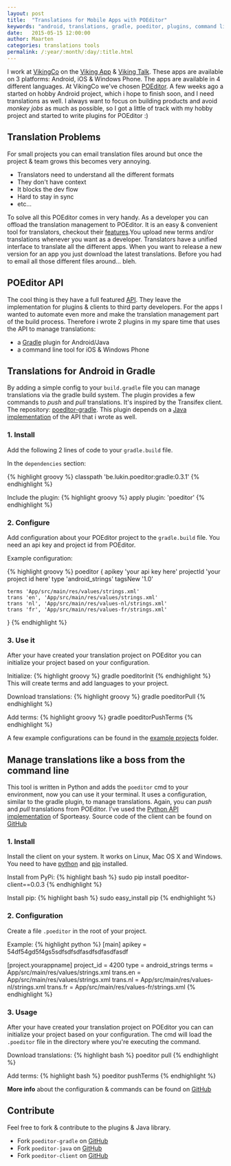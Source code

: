 ```yaml
---
layout: post
title:  "Translations for Mobile Apps with POEditor"
keywords: "android, translations, gradle, poeditor, plugins, command line, mobile apps, github"
date:   2015-05-15 12:00:00
author: Maarten
categories: translations tools
permalink: /:year/:month/:day/:title.html
---
```


I work at [VikingCo][vikingco] on the [Viking App][vikingapp] & [Viking Talk][vikingtalk]. These apps are available on
3 platforms: Android, iOS & Windows Phone. The apps are available in 4 different languages. At VikingCo we've chosen
[POEditor][poeditor]. A few weeks ago a started on hobby Android project, which i hope to finish soon, and I need
translations as well. I always want to focus on building products and avoid *monkey jobs* as much as
possible, so I got a little of track with my hobby project and started to write plugins for POEditor :)

Translation Problems
--------------------
For small projects you can email translation files around but once the project & team grows this becomes very annoying.

* Translators need to understand all the different formats
* They don't have context
* It blocks the dev flow
* Hard to stay in sync
* etc...

To solve all this POEditor comes in very handy. As a developer you can offload the translation management to POEditor.
It is an easy & convenient tool for translators, checkout their [features][features].You upload new terms and/or
translations whenever you want as a developer. Translators have a unified interface to translate all the different apps.
When you want to release a new version for an app you just download the latest translations. Before you had to email all
those different files around... bleh.

POEditor API
-------------
The cool thing is they have a full featured [API][api]. They leave the implementation for plugins & clients to third
party developers. For the apps I wanted to automate even more and make the translation management part of the build
process. Therefore i wrote 2 plugins in my spare time that uses the API to manage translations:

* a [Gradle][gradle] plugin for Android/Java
* a command line tool for iOS & Windows Phone

Translations for Android in Gradle
----------------------------------
By adding a simple config to your `build.gradle` file you can manage translations via the gradle build system. The
plugin provides a few commands to *push* and *pull* translations. It's inspired by the Transifex client.
The repository: [poeditor-gradle][github-gradle]. This plugin depends on a [Java implementation][github-java] of
the API that i wrote as well.

### 1. Install
Add the following 2 lines of code to your `gradle.build` file.

In the `dependencies` section:

{% highlight groovy %}
classpath 'be.lukin.poeditor:gradle:0.3.1'
{% endhighlight %}

Include the plugin:
{% highlight groovy %}
apply plugin: 'poeditor'
{% endhighlight %}

### 2. Configure
Add configuration about your POEditor project to the `gradle.build` file. You need an api key and project id from
POEditor.

Example configuration:

{% highlight groovy %}
poeditor {
    apikey 'your api key here'
    projectId 'your project id here'
    type 'android_strings'
    tagsNew '1.0'

    terms 'App/src/main/res/values/strings.xml'
    trans 'en', 'App/src/main/res/values/strings.xml'
    trans 'nl', 'App/src/main/res/values-nl/strings.xml'
    trans 'fr', 'App/src/main/res/values-fr/strings.xml'
}
{% endhighlight %}


### 3. Use it
After your have created your translation project on POEditor you can initialize your project based on your
configuration.

Initialize:
{% highlight groovy %}
gradle poeditorInit
{% endhighlight %}
This will create terms and add languages to your project.


Download translations:
{% highlight groovy %}
gradle poeditorPull
{% endhighlight %}

Add terms:
{% highlight groovy %}
gradle poeditorPushTerms
{% endhighlight %}

A few example configurations can be found in the [example projects][example] folder.

Manage translations like a boss from the command line
-----------------------------------------------------
This tool is written in Python and adds the `poeditor` cmd to your environment, now you can use it your terminal.
It uses a configuration, similar to the gradle plugin, to manage translations. Again, you can *push* and *pull*
translations from POEditor. I've used the [Python API implementation][github-python]
of Sporteasy. Source code of the client can be found on [GitHub][github-client]

### 1. Install
Install the client on your system. It works on Linux, Mac OS X and Windows. You need to have
[python](https://python.org) and [pip](https://pypi.python.org/pypi/pip) installed.

Install from PyPi:
{% highlight bash %}
sudo pip install poeditor-client==0.0.3
{% endhighlight %}

Install pip:
{% highlight bash %}
sudo easy_install pip
{% endhighlight %}

### 2. Configuration
Create a file `.poeditor` in the root of your project.

Example:
{% highlight python %}
[main]
apikey = 54df54gd5f4gs5sdfsdfsdfasdfsdfasdfasdf

[project.yourappname]
project_id = 4200
type = android_strings
terms = App/src/main/res/values/strings.xml
trans.en = App/src/main/res/values/strings.xml
trans.nl = App/src/main/res/values-nl/strings.xml
trans.fr = App/src/main/res/values-fr/strings.xml
{% endhighlight %}

### 3. Usage
After your have created your translation project on POEditor you can can initialize your project based on your
configuration. The cmd will load the `.poeditor` file in the directory where you're executing the command.

Download translations:
{% highlight bash %}
poeditor pull
{% endhighlight %}

Add terms:
{% highlight bash %}
poeditor pushTerms
{% endhighlight %}

**More info** about the configuration & commands can be found on [GitHub][github-client]

Contribute
----------
Feel free to fork & contribute to the plugins & Java library.

* Fork `poeditor-gradle` on [GitHub][github-gradle]
* Fork `poeditor-java` on [GitHub][github-java]
* Fork `poeditor-client` on [GitHub][github-client]


[vikingco]:     https://vikingco.com
[vikingapp]:    https://vikingco.com/en/products/viking-app/
[vikingtalk]:   https://vikingco.com/en/viking-talk/
[poeditor]:     https://poeditor.com
[features]:     https://poeditor.com/features/
[api]:          https://poeditor.com/api_reference/
[gradle]:       https://gradle.org/
[github-gradle]:https://github.com/lukin0110/poeditor-gradle
[github-java]:  https://github.com/lukin0110/poeditor-java
[github-client]:https://github.com/lukin0110/poeditor-client
[github-python]:https://github.com/sporteasy/python-poeditor
[example]:      https://github.com/lukin0110/poeditor-gradle/blob/master/example-project/
